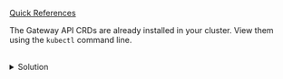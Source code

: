 [Quick References](https://gateway-api.sigs.k8s.io/guides/)

The Gateway API CRDs are already installed in your cluster. View them using the `kubectl` command line.


<br>
<details><summary>Solution</summary>
<br>

```bash
# list the API CRDs and grep out the ones installed for Gateway API
kubectl get crds | grep gateway

```{{exec}}

</details>